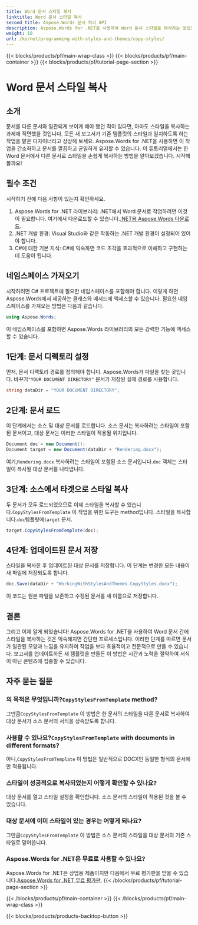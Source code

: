 ```yaml
---
title: Word 문서 스타일 복사
linktitle: Word 문서 스타일 복사
second_title: Aspose.Words 문서 처리 API
description: Aspose.Words for .NET을 사용하여 Word 문서 스타일을 복사하는 방법을 알아보세요. 단계별 가이드를 따라 일관된 문서 서식을 손쉽게 보장하세요.
weight: 10
url: /ko/net/programming-with-styles-and-themes/copy-styles/
---
```


{{< blocks/products/pf/main-wrap-class >}}
{{< blocks/products/pf/main-container >}}
{{< blocks/products/pf/tutorial-page-section >}}

# Word 문서 스타일 복사

## 소개

문서를 다른 문서와 일관되게 보이게 해야 했던 적이 있다면, 아마도 스타일을 복사하는 과제에 직면했을 것입니다. 모든 새 보고서가 기존 템플릿의 스타일과 일치하도록 하는 작업을 맡은 디자이너라고 상상해 보세요. Aspose.Words for .NET을 사용하면 이 작업을 간소화하고 문서를 깔끔하고 균일하게 유지할 수 있습니다. 이 튜토리얼에서는 한 Word 문서에서 다른 문서로 스타일을 손쉽게 복사하는 방법을 알아보겠습니다. 시작해 볼까요!

## 필수 조건

시작하기 전에 다음 사항이 있는지 확인하세요.

1.  Aspose.Words for .NET 라이브러리: .NET에서 Word 문서로 작업하려면 이것이 필요합니다. 여기에서 다운로드할 수 있습니다.[.NET용 Aspose.Words 다운로드](https://releases.aspose.com/words/net/).
2. .NET 개발 환경: Visual Studio와 같은 작동하는 .NET 개발 환경이 설정되어 있어야 합니다.
3. C#에 대한 기본 지식: C#에 익숙하면 코드 조각을 효과적으로 이해하고 구현하는 데 도움이 됩니다.

## 네임스페이스 가져오기

시작하려면 C# 프로젝트에 필요한 네임스페이스를 포함해야 합니다. 이렇게 하면 Aspose.Words에서 제공하는 클래스와 메서드에 액세스할 수 있습니다. 필요한 네임스페이스를 가져오는 방법은 다음과 같습니다.

```csharp
using Aspose.Words;
```

이 네임스페이스를 포함하면 Aspose.Words 라이브러리의 모든 강력한 기능에 액세스할 수 있습니다.

## 1단계: 문서 디렉토리 설정

 먼저, 문서 디렉토리 경로를 정의해야 합니다. Aspose.Words가 파일을 찾는 곳입니다. 바꾸기`"YOUR DOCUMENT DIRECTORY"` 문서가 저장된 실제 경로를 사용합니다.

```csharp
string dataDir = "YOUR DOCUMENT DIRECTORY";
```

## 2단계: 문서 로드

이 단계에서는 소스 및 대상 문서를 로드합니다. 소스 문서는 복사하려는 스타일이 포함된 문서이고, 대상 문서는 이러한 스타일이 적용될 위치입니다. 

```csharp
Document doc = new Document();
Document target = new Document(dataDir + "Rendering.docx");
```

 여기,`Rendering.docx` 복사하려는 스타일이 포함된 소스 문서입니다.`doc` 객체는 스타일이 복사될 대상 문서를 나타냅니다.

## 3단계: 소스에서 타겟으로 스타일 복사

 두 문서가 모두 로드되었으므로 이제 스타일을 복사할 수 있습니다.`CopyStylesFromTemplate` 이 작업을 위한 도구는 method입니다. 스타일을 복사합니다.`doc`템플릿에`target` 문서.

```csharp
target.CopyStylesFromTemplate(doc);
```

## 4단계: 업데이트된 문서 저장

스타일을 복사한 후 업데이트된 대상 문서를 저장합니다. 이 단계는 변경한 모든 내용이 새 파일에 저장되도록 합니다.

```csharp
doc.Save(dataDir + "WorkingWithStylesAndThemes.CopyStyles.docx");
```

이 코드는 원본 파일을 보존하고 수정된 문서를 새 이름으로 저장합니다.

## 결론

그리고 이제 알게 되었습니다! Aspose.Words for .NET을 사용하여 Word 문서 간에 스타일을 복사하는 것은 익숙해지면 간단한 프로세스입니다. 이러한 단계를 따르면 문서가 일관된 모양과 느낌을 유지하여 작업을 보다 효율적이고 전문적으로 만들 수 있습니다. 보고서를 업데이트하든 새 템플릿을 만들든 이 방법은 시간과 노력을 절약하여 서식이 아닌 콘텐츠에 집중할 수 있습니다.

## 자주 묻는 질문

###  의 목적은 무엇입니까?`CopyStylesFromTemplate` method?  
 그만큼`CopyStylesFromTemplate` 이 방법은 한 문서의 스타일을 다른 문서로 복사하여 대상 문서가 소스 문서의 서식을 상속받도록 합니다.

###  사용할 수 있나요?`CopyStylesFromTemplate` with documents in different formats?  
 아니,`CopyStylesFromTemplate` 이 방법은 일반적으로 DOCX인 동일한 형식의 문서에만 적용됩니다.

### 스타일이 성공적으로 복사되었는지 어떻게 확인할 수 있나요?  
대상 문서를 열고 스타일 설정을 확인합니다. 소스 문서의 스타일이 적용된 것을 볼 수 있습니다.

### 대상 문서에 이미 스타일이 있는 경우는 어떻게 되나요?  
 그만큼`CopyStylesFromTemplate` 이 방법은 소스 문서의 스타일을 대상 문서의 기존 스타일로 덮어씁니다.

### Aspose.Words for .NET은 무료로 사용할 수 있나요?  
 Aspose.Words for .NET은 상업용 제품이지만 다음에서 무료 평가판을 받을 수 있습니다.[Aspose.Words for .NET 무료 평가판](https://releases.aspose.com/).
{{< /blocks/products/pf/tutorial-page-section >}}

{{< /blocks/products/pf/main-container >}}
{{< /blocks/products/pf/main-wrap-class >}}

{{< blocks/products/products-backtop-button >}}
